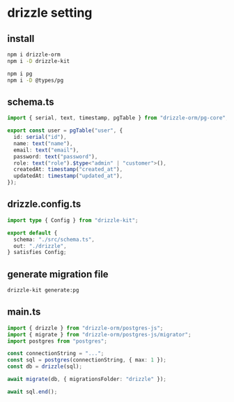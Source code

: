 # drizzle setting

## install

```sh
npm i drizzle-orm
npm i -D drizzle-kit

npm i pg
npm i -D @types/pg
```

## schema.ts

```ts
import { serial, text, timestamp, pgTable } from "drizzle-orm/pg-core";

export const user = pgTable("user", {
  id: serial("id"),
  name: text("name"),
  email: text("email"),
  password: text("password"),
  role: text("role").$type<"admin" | "customer">(),
  createdAt: timestamp("created_at"),
  updatedAt: timestamp("updated_at"),
});
```

## drizzle.config.ts

```ts
import type { Config } from "drizzle-kit";

export default {
  schema: "./src/schema.ts",
  out: "./drizzle",
} satisfies Config;
```

## generate migration file

```sh
drizzle-kit generate:pg
```

## main.ts

```ts
import { drizzle } from "drizzle-orm/postgres-js";
import { migrate } from "drizzle-orm/postgres-js/migrator";
import postgres from "postgres";

const connectionString = "...";
const sql = postgres(connectionString, { max: 1 });
const db = drizzle(sql);

await migrate(db, { migrationsFolder: "drizzle" });

await sql.end();
```
